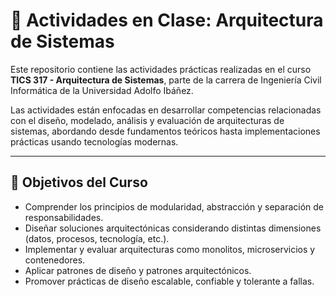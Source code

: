 # 🧱 Actividades en Clase: Arquitectura de Sistemas

Este repositorio contiene las actividades prácticas realizadas en el curso **TICS 317 - Arquitectura de Sistemas**, parte de la carrera de Ingeniería Civil Informática de la Universidad Adolfo Ibáñez.

Las actividades están enfocadas en desarrollar competencias relacionadas con el diseño, modelado, análisis y evaluación de arquitecturas de sistemas, abordando desde fundamentos teóricos hasta implementaciones prácticas usando tecnologías modernas.

---

## 🎯 Objetivos del Curso

- Comprender los principios de modularidad, abstracción y separación de responsabilidades.
- Diseñar soluciones arquitectónicas considerando distintas dimensiones (datos, procesos, tecnología, etc.).
- Implementar y evaluar arquitecturas como monolitos, microservicios y contenedores.
- Aplicar patrones de diseño y patrones arquitectónicos.
- Promover prácticas de diseño escalable, confiable y tolerante a fallas.
